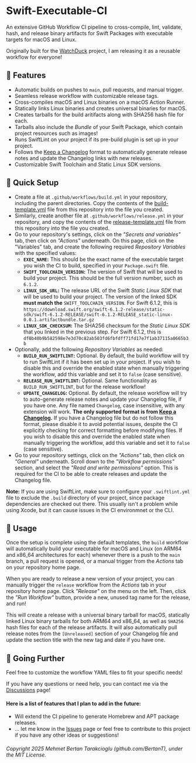 # Swift-Executable-CI
An extensive GitHub Workflow CI pipeline to cross-compile, lint, validate, hash, and release binary artifacts for Swift Packages with executable targets for macOS and Linux.

Originally built for the [WatchDuck](https://github.com/BertanT/WatchDuck) project, I am releasing it as a reusable workflow for everyone!

## 🌈 Features
* Automatic builds on pushes to `main`, pull requests, and manual trigger.
* Seamless release workflow with customizable release tags.
* Cross-compiles macOS and Linux binaries on a macOS Action Runner.
* Statically links Linux binaries and creates universal binaries for macOS.
* Creates tarballs for the build aritifacts along with SHA256 hash file for each.
* Tarballs also include the *Bundle* of your Swift Package, which contain project resources such as images!
* Runs SwiftLint on your project if its pre-build plugin is set up in your project.
* Follows the [Keep a Changelog](https://keepachangelog.com) format to automatically generate release notes and update the Changelog links with new releases.
* Customizable Swift Toolchain and Static Linux SDK versions.

## 🐣 Quick Setup
* Create a file at `.github/workflows/build.yml` in your repository, including the parent directories. Copy the contents of the [build-template.yml](build-template.yml) file from this repository into the file you created.
* Similarly, create another file at `.github/workflows/release.yml` in your repository, and copy the contents of the [release-template.yml](release-template.yml) file from this repository into the file you created.
* Go to your repository's settings, click on the *"Secrets and variables"* tab, then click on *"Actions"* underneath. On this page, click on the "Variables" tab, and create the following required *Repository Variables* with the specified values:
    * **`EXEC_NAME`:** This should be the exact name of the executable target you wish the CI to build, specified in your `Package.swift` file.
    * **`SWIFT_TOOLCHAIN_VERSION`:** The version of Swift that will be used to build your project. This should be the full version number, such as `6.1.2`.
    * **`LINUX_SDK_URL`:** The release URL of the Swift *Static Linux SDK* that will be used to build your project. The version of the linked SDK **must match the** `SWIFT_TOOLCHAIN_VERSION`. For Swift 6.1.2, this is `https://download.swift.org/swift-6.1.2-release/static-sdk/swift-6.1.2-RELEASE/swift-6.1.2-RELEASE_static-linux-0.0.1.artifactbundle.tar.gz`
    * **`LINUX_SDK_CHECKSUM`:** The SHA256 checksum for the *Static Linux SDK* that you linked in the previous step. For Swift 6.1.2, this is `df0b40b9b582598e7e3d70c82ab503fd6fbfdff71fd17e7f1ab37115a0665b3b`
* Optionally, add the following *Repository Variables* as needed:
    * **`BUILD_RUN_SWIFTLINT`:** Optional. By default, the build workflow will try to run SwiftLint if it has been set up in your project. If you wish to disable this and override the enabled state when manually triggering the workflow, add this variable and set it to `false` (case sensitive).
    * **`RELEASE_RUN_SWIFTLINT`:** Optional. Same functionality as `BUILD_RUN_SWIFTLINT`, but for the release workflow!
    * **`UPDATE_CHANGELOG`:** Optional. By default, the release workflow will try to auto-generate release notes and update your Changelog file, if you have one. Any file named `Changelog`, case insensitive, with any extension will work. **The only supported format is from [Keep a Changelog](https://keepachangelog.com).** If you have a Changelog file but do not follow this format, please disable it to avoid potential issues, despite the CI explicitly checking for correct formatting before modifying files. If you wish to disable this and override the enabled state when manually triggering the workflow, add this variable and set it to `false` (case sensitive).
* Go to your repository settings, click on the *"Actions"* tab, then click on *"General"* underneath. Scroll down to the *"Workflow permissions"* section, and select the *"Read and write permissions"* option. This is required for the CI to be able to create releases and update the Changelog file.

**Note:** If you are using SwiftLint, make sure to configure your `.swiftlint.yml` file to exclude the `.build` directory of your project, since package dependencies are checked out there. This usually isn't a problem while using Xcode, but it can cause issues in the CI environmnet or the CLI.

## 🚀 Usage
Once the setup is complete using the default templates, the `build` workflow will automatically build your executable for macOS and Linux (on ARM64 and x86_64 architectures for each) whenever there is a push to the `main` branch, a pull request is opened, or a manual trigger from the *Actions* tab on your repository home page.

When you are ready to release a new version of your project, you can manually trigger the `release` workflow from the *Actions* tab in your repository home page. Click *"Release"* on the menu on the left. Then, click the *"Run Workflow"* button, provide a new, unused tag name for the release, and run!

This will create a release with a universal binary tarball for macOS, statically linked Linux binary tarballs for both ARM64 and x86_64, as well as `SHA256` hash files for each of the release artifacts. It will also automatically pull release notes from the `[Unreleased]` section of your Changelog file and update the section title with the new tag and date if you have one.

## 🚂 Going Further
Feel free to customize the workflow YAML files to fit your specific needs!

If you have any questions or need help, you can contact me via the [Discussions](https://github.com/BertanT/Swift-Executable-CI/discussions) page!

#### Here is a list of features that I plan to add in the future:
* Will extend the CI pipeline to generate Homebrew and APT package releases.
* ... let me know in the [Issues](https://github.com/BertanT/Swift-Executable-CI/issues) page or feel free to contribute to this project if you have any other ideas or suggestions!

###### Copyright 2025 Mehmet Bertan Tarakcioglu (github.com/BertanT), under the MIT License.
